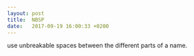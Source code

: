 ```yaml
---
layout: post
title:  NBSP
date:   2017-09-19 16:00:33 +0200
---
```

use unbreakable spaces between the different parts of a name.

